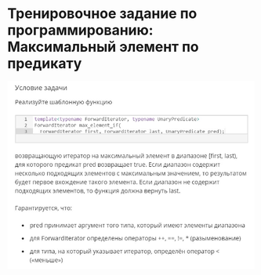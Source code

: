 # Тренировочное задание по программированию: Максимальный элемент по предикату
![image](./../../assets/002.jpg)
